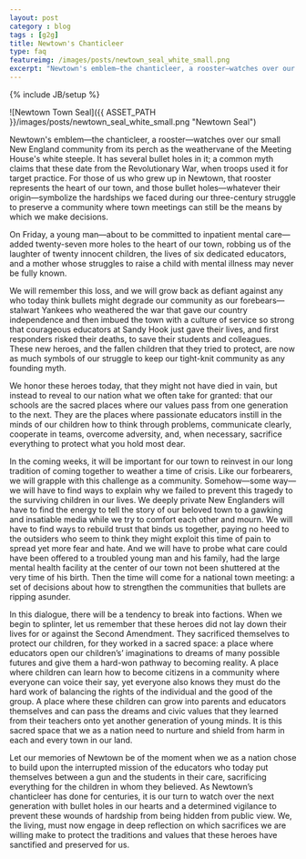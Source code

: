 ```yaml
---
layout: post
category : blog
tags : [g2g]
title: Newtown's Chanticleer
type: faq
featureimg: /images/posts/newtown_seal_white_small.png
excerpt: "Newtown's emblem—the chanticleer, a rooster—watches over our small New England community from its perch as the weathervane of the Meeting House's white steeple. It has several bullet holes in it; a common myth claims that these date from the Revolutionary War, when troops used it for target practice. For those of us who grew up in Newtown, that rooster represents the heart of our town, and those bullet holes—whatever their origin—symbolize the hardships we faced during our three-century struggle to preserve a community where town meetings can still be the means by which we make decisions. On Friday, a young man—about to be committed to inpatient mental care—added twenty-seven more holes to the heart of our town, robbing us of the laughter of twenty innocent children, the lives of six dedicated educators, and a mother whose struggles to raise a child with mental illness may never be fully known."
---
```

{% include JB/setup %}

![Newtown Town Seal]({{ ASSET_PATH }}/images/posts/newtown_seal_white_small.png "Newtown Seal")

Newtown's emblem—the chanticleer, a rooster—watches over our small New England community from its perch as the weathervane of the Meeting House's white steeple. It has several bullet holes in it; a common myth claims that these date from the Revolutionary War, when troops used it for target practice. For those of us who grew up in Newtown, that rooster represents the heart of our town, and those bullet holes—whatever their origin—symbolize the hardships we faced during our three-century struggle to preserve a community where town meetings can still be the means by which we make decisions.

On Friday, a young man—about to be committed to inpatient mental care—added twenty-seven more holes to the heart of our town, robbing us of the laughter of twenty innocent children, the lives of six dedicated educators, and a mother whose struggles to raise a child with mental illness may never be fully known.

We will remember this loss, and we will grow back as defiant against any who today think bullets might degrade our community as our forebears—stalwart Yankees who weathered the war that gave our country independence and then imbued the town with a culture of service so strong that courageous educators at Sandy Hook just gave their lives, and first responders risked their deaths, to save their students and colleagues. These new heroes, and the fallen children that they tried to protect, are now as much symbols of our struggle to keep our tight-knit community as any founding myth.

We honor these heroes today, that they might not have died in vain, but instead to reveal to our nation what we often take for granted: that our schools are the sacred places where our values pass from one generation to the next. They are the places where passionate educators instill in the minds of our children how to think through problems, communicate clearly, cooperate in teams, overcome adversity, and, when necessary, sacrifice everything to protect what you hold most dear. 

In the coming weeks, it will be important for our town to reinvest in our long tradition of coming together to weather a time of crisis. Like our forbearers, we will grapple with this challenge as a community. Somehow—some way—we will have to find ways to explain why we failed to prevent this tragedy to the surviving children in our lives. We deeply private New Englanders will have to find the energy to tell the story of our beloved town to a gawking and insatiable media while we try to comfort each other and mourn. We will have to find ways to rebuild trust that binds us together, paying no heed to the outsiders who seem to think they might exploit this time of pain to spread yet more fear and hate. And we will have to probe what care could have been offered to a troubled young man and his family, had the large mental health facility at the center of our town not been shuttered at the very time of his birth. Then the time will come for a national town meeting: a set of decisions about how to strengthen the communities that bullets are ripping asunder.

In this dialogue, there will be a tendency to break into factions. When we begin to splinter, let us remember that these heroes did not lay down their lives for or against the Second Amendment. They sacrificed themselves to protect our children, for they worked in a sacred space: a place where educators open our children’s’ imaginations to dreams of many possible futures and give them a hard-won pathway to becoming reality. A place where children can learn how to become citizens in a community where everyone can voice their say, yet everyone also knows they must do the hard work of balancing the rights of the individual and the good of the group. A place where these children can grow into parents and educators themselves and can pass the dreams and civic values that they learned from their teachers onto yet another generation of young minds. It is this sacred space that we as a nation need to nurture and shield from harm in each and every town in our land.

Let our memories of Newtown be of the moment when we as a nation chose to build upon the interrupted mission of the educators who today put themselves between a gun and the students in their care, sacrificing everything for the children in whom they believed. As Newtown’s chanticleer has done for centuries, it is our turn to watch over the next generation with bullet holes in our hearts and a determined vigilance to prevent these wounds of hardship from being hidden from public view. We, the living, must now engage in deep reflection on which sacrifices we are willing make to protect the traditions and values that these heroes have sanctified and preserved for us.